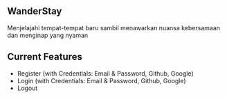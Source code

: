 ## WanderStay

Menjelajahi tempat-tempat baru sambil menawarkan nuansa kebersamaan dan menginap yang nyaman

## Current Features

- Register (with Credentials: Email & Password, Github, Google)
- Login (with Credentials: Email & Password, Github, Google)
- Logout

